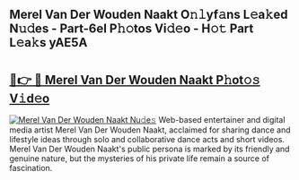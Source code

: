 ## Merel Van Der Wouden Naakt O𝚗𝚕yf𝚊ns L𝚎a𝚔ed N𝚞𝚍es - Part-6eI P𝚑𝚘tos Vi𝚍𝚎o - H𝚘𝚝 Part L𝚎a𝚔s yAE5A

# <h2><a href="http://kfa3wjk.oniu.top/?m=Merel+Van+Der+Wouden+Naakt">🔗👉 🔴 Merel Van Der Wouden Naakt P𝚑ot𝚘𝚜 V𝚒d𝚎o</a></h2>

[![Merel Van Der Wouden Naakt Nu𝚍e𝚜](https://i.imgur.com/0qMVB7G.gif)](http://kfa3wjk.oniu.top/?m=Merel+Van+Der+Wouden+Naakt)
Web-based entertainer and digital media artist Merel Van Der Wouden Naakt, acclaimed for sharing dance and lifestyle ideas through solo and collaborative dance acts and short videos. Merel Van Der Wouden Naakt's public persona is marked by its friendly and genuine nature, but the mysteries of his private life remain a source of fascination.  
